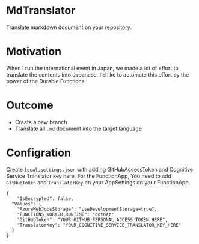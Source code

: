 # MdTranslator

Translate markdown document on your repository.

# Motivation

When I run the international event in Japan, we made a lot of effort to translate the contents into Japanese. 
I'd like to automate this effort by the power of the Durable Functions. 

# Outcome 

* Create a new branch 
* Translate all `.md` document into the target language

# Configration

Create `local.settings.json` with adding GitHubAccessToken and Cognitive Service Translator key here. For the FunctionApp, You need to add `GitHubToken` and `TranslatorKey` on your AppSettings on your FunctionApp.

```
{
    "IsEncrypted": false,
  "Values": {
    "AzureWebJobsStorage": "UseDevelopmentStorage=true",
    "FUNCTIONS_WORKER_RUNTIME": "dotnet",
    "GitHubToken": "YOUR_GITHUB_PERSONAL_ACCESS_TOKEN_HERE",
    "TranslatorKey": "YOUR_COGNITIVE_SERVICE_TRANSLATOR_KEY_HERE"
  }
}
```


